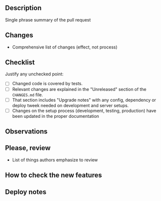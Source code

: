 ## Description

Single phrase summary of the pull request

## Changes

- Comprehensive list of changes (effect, not process)

## Checklist

Justify any unchecked point:

- [ ] Changed code is covered by tests.
- [ ] Relevant changes are explained in the "Unreleased" section of the `CHANGES.md` file.
- [ ] That section includes "Upgrade notes" with any config, dependency or deploy tweek needed on development and server setups.
- [ ] Changes on the setup process (development, testing, production) have been updated in the proper documentation

## Observations

## Please, review

- List of things authors emphasize to review

## How to check the new features

## Deploy notes


